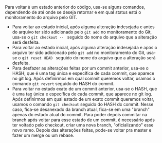 Para voltar à um estado anterior do código, usa-se alguns comandos, dependendo de até onde se deseja retornar e em qual status está o monitoramento do arquivo pelo GIT.
- Para voltar ao estado inicial, após alguma alteração indesejada e antes do arquivo ter sido adicionado pelo `git add` no monitoramento do Git, usa-se o `git checkout -- ` seguido do nome do arquivo que a alteração será desfeita.
- Para voltar ao estado inicial, após alguma alteração indesejada e após o arquivo ter sido adicionado pelo `git add` no monitoramento do Git, usa-se o `git reset HEAD ` seguido do nome do arquivo que a alteração será desfeita.
- Para desfazer as alterações feitas por um commit anterior, usa-se o HASH, que é uma tag única e específica de cada commit, que aparece no git log. Após definirmos em qual commit queremos voltar, usamos o comando `git revert` seguido do HASH do commit.
- Para voltar no estado exato de um commit anterior, usa-se o HASH, que é uma tag única e específica de cada commit, que aparece no git log. Após definirmos em qual estado de um exato commit queremos voltar, usamos o comando `git checkout` seguido do HASH do commit. Nesse caso, fica-se desanexado da branch atual, fica-se em uma "branch" apenas do estado atual do commit. Para poder depois commitar na branch após voltar para esse estado de um commit, é necessário após ter voltado pelo checkout, criar uma nova branch, "oficializando" esse novo ramo. Depois das alterações feitas, pode-se voltar pra master e fazer um merge ou um rebase.